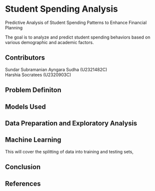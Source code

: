 # Student Spending Analysis

Predictive Analysis of Student Spending Patterns to Enhance Financial Planning

The goal is to analyze and predict student spending behaviors based on various demographic and academic factors.

## Contributors 
Sundar Subramanian Ayngara Sudha (U2321482C) <br> Harshia Socratees (U2320903C)
## Problem Definiton

## Models Used

## Data Preparation and Exploratory Analysis

## Machine Learning
This will cover the splitting of data into training and testing sets,

## Conclusion

## References
